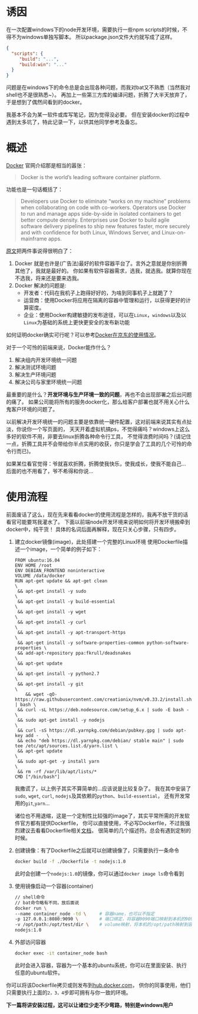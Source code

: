 # 诱因
在一次配置windows下的node开发环境，需要执行一些npm scripts的时候，不得不为windows单独写脚本。
所以package.json文件大约就写成了这样。
```json
{
  "scripts": {
     "build": "...",
     "build:win": "..."
  }
}
```

问题是在windows下的命令总是会出现各种问题，而我对bat又不熟悉（当然我对shell也不是很熟悉~）。
再加上一些第三方库的编译问题，折腾了大半天放弃了，于是想到了偶然间看到的docker。

我基本不会为某一软件或库写笔记，因为觉得没必要。
但在安装docker的过程中遇到太多坑了，特此记录一下，以供其他同学参考及备忘。

# 概述
[Docker](https://www.docker.com/) 官网介绍那是相当的嚣张：
> Docker is the world’s leading software container platform.

功能也是一句话概括了：
> Developers use Docker to eliminate “works on my machine” problems when collaborating on code with co-workers.
> Operators use Docker to run and manage apps side-by-side in isolated containers to get better compute density.
> Enterprises use Docker to build agile software delivery pipelines to ship new features faster, more securely and with confidence for both Linux, Windows Server, and Linux-on-mainframe apps.

[原文](https://www.docker.com/what-docker)把两件事说得很明白了：

1. Docker 就是也许是(广告法)最好的软件容器平台了。言外之意就是你别折腾其他了，我就是最好的。
   你如果有软件容器需求，选我，就选我。就算你现在不选我，将来还是要来选我。
2. Docker 解决的问题是:
   + 开发者：代码在我机子上跑得好好的，为啥到同事机子上就跪了？
   + 运营商：使用Docker将应用在隔离的容器中管理和运行，以获得更好的计算密度。
   + 企业：使用Docker构建敏捷的发布途径，可以在`Linux`，`windows`以及以`Linux`为基础的系统上更快更安全的发布新功能

如何证明docker确实可行呢？可以参考[Docker在京东的使用情况](http://www.dockerinfo.net/4165.html)。

对于一个可怜的前端来说，Docker能作什么？

1. 解决组内开发环境统一问题
2. 解决测试环境问题
3. 解决生产环境问题
4. 解决公司与家里环境统一问题

最重要的是什么？__开发环境与生产环境一致的问题__，再也不会出现部署之后出问题的痛了。
如果公司能将所有的服务docker化，那么给客户部署也就不用关心什么鬼客户环境的问题了。

以前解决开发环境统一的问题主要是依靠统一硬件配置，这对前端来说其实有点扯淡，你说你一个写页面的，
天天开着虚拟机搞ps，不觉得痛吗？windows上这么多好的软件不用，非要去linux折腾各种命令行工具，
不觉得浪费时间吗？(请记住一点，折腾工具并不会带给你半点实用的收获，你只是学会了工具的几个可怜的命令行而已)。

如果某位看官觉得：爷就喜欢折腾，折腾使我快乐，使我成长，使我不能自己...
后面的也不用看了，爷不希得和你说...

# 使用流程
前面废话了这么，现在先来看看docker的使用流程是怎样的，我再不放干货的话看官可能要骂我灌水了。
下面以前端node开发环境来说明如何将开发环境搬牵到docker中，纯干货！
具体的名词后面再解释，现在只关心步骤，只有四步。

1. 建立docker镜像(image)，此处搭建一个完整的Linux环境
   使用Dockerfile描述一个image，一个简单的例子如下：
   ```
   FROM ubuntu:16.04
   ENV HOME /root
   ENV DEBIAN_FRONTEND noninteractive
   VOLUME /data/docker
   RUN apt-get update && apt-get clean                                             \
   	&& apt-get install -y sudo                                                  \
   	&& apt-get install -y build-essential                                       \
   	&& apt-get install -y wget                                                  \
   	&& apt-get install -y curl                                                  \
   	&& apt-get install -y apt-transport-https                                   \
   	&& apt-get install -y software-properties-common python-software-properties \
   	&& add-apt-repository ppa:fkrull/deadsnakes                                 \
   	&& apt-get update                                                           \
   	&& apt-get install -y python2.7                                             \
   	&& apt-get install -y git                                                   \
       && wget -qO- https://raw.githubusercontent.com/creationix/nvm/v0.33.2/install.sh | bash \
   	&& curl -sL https://deb.nodesource.com/setup_6.x | sudo -E bash -           \
   	&& sudo apt-get install -y nodejs                                           \
   	&& curl -sS https://dl.yarnpkg.com/debian/pubkey.gpg | sudo apt-key add -   \
   	&& echo "deb https://dl.yarnpkg.com/debian/ stable main" | sudo tee /etc/apt/sources.list.d/yarn.list \
   	&& apt-get update                                                           \
   	&& sudo apt-get -y install yarn                                             \
   	&& rm -rf /var/lib/apt/lists/*
   CMD ["/bin/bash"]
   ```
   我撒谎了，以上例子其实不算简单的...应该说是比较复杂了。
   我在其中安装了`sudo`, `wget`, `curl`, `nodejs`及其依赖的`python`、`build-essential`，
   还有开发常用的`git`,`yarn`...

   诸位也不用退缩，这是一个定制性比较强的image了，其实平常所需的开发软件官方都有提供Dockerfile，
   你可以直接使用，不必写Dockerfile，不过我强烈建议去看看Dockerfile相关[文档](https://docs.docker.com/engine/reference/builder/)，
   很简单的几个描述符。总会有遇到定制的时候。

2. 创建镜像：有了Dockerfile之后就可以创建镜像了，只需要执行一条命令
   ```bash
   docker build -f ./Dockerfile -t nodejs:1.0
   ```
   此时会创建一个`nodejs:1.0`的镜像，你可以通过`docker image ls`命令看到

3. 使用镜像启动一个容器(container)

   ```bash
   // shell命令
   // bat命令略有不同，放后面说
   docker run \
   --name container_node -td \     # 容器name，也可以不指定
   -p 127.0.0.1:8080:9090 \        # 端口绑定，将容器9090端口映射到本机的9090端口
   -v /opt/path:/opt/test/dir \    # volume映射，将本机的/opt/path映射到容器的/opt/test/dir
   nodejs:1.0
   ```

4. 外部访问容器
   ```bash
   docker exec -it container_node bash
   ```
   此时会进入容器，容器为一个基本的ubuntu系统，你可以在里面安装、执行任意的ubuntu软件。

你可以将该Dockerfile拷贝或则发布到[hub.docker.com](https://hub.docker.com/)，
供你的同事使用，他们只需要执行上面的`2，3，4`步即可拥有与你一致的环境。

__下一篇将讲安装过程，这可以让诸位少走不少弯路，特别是windows用户__

